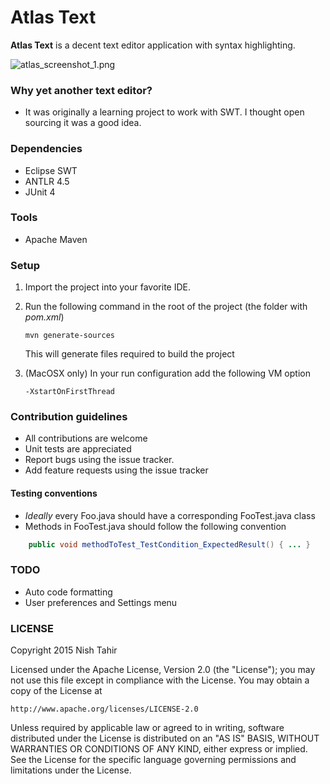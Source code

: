 # Atlas Text

**Atlas Text** is a decent text editor application with syntax highlighting.

![atlas_screenshot_1.png](https://bitbucket.org/repo/d5b8M5/images/3113262366-atlas_screenshot_1.png)

### Why yet another text editor?

* It was originally a learning project to work with SWT. I thought open sourcing it was a good idea.

### Dependencies

* Eclipse SWT
* ANTLR 4.5
* JUnit 4

### Tools

* Apache Maven

### Setup

1. Import the project into your favorite IDE.

2. Run the following command in the root of the project (the folder with *pom.xml*)

   ``` mvn generate-sources ```
   
   This will generate files required to build the project

3. (MacOSX only) In your run configuration add the following VM option

   ``` -XstartOnFirstThread ```

### Contribution guidelines

* All contributions are welcome
* Unit tests are appreciated
* Report bugs using the issue tracker.
* Add feature requests using the issue tracker

#### Testing conventions

* _Ideally_ every Foo.java should have a corresponding FooTest.java class
* Methods in FooTest.java should follow the following convention
    
```java
    public void methodToTest_TestCondition_ExpectedResult() { ... }
```
### TODO

* Auto code formatting
* User preferences and Settings menu

### LICENSE

Copyright 2015 Nish Tahir

Licensed under the Apache License, Version 2.0 (the "License");
you may not use this file except in compliance with the License.
You may obtain a copy of the License at

    http://www.apache.org/licenses/LICENSE-2.0

Unless required by applicable law or agreed to in writing, software
distributed under the License is distributed on an "AS IS" BASIS,
WITHOUT WARRANTIES OR CONDITIONS OF ANY KIND, either express or implied.
See the License for the specific language governing permissions and
limitations under the License.
